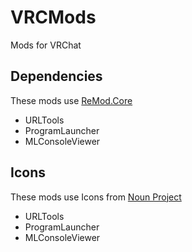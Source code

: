 # VRCMods
 Mods for VRChat

## Dependencies
 These mods use [ReMod.Core](https://github.com/RequiDev/ReMod.Core)
 - URLTools
 - ProgramLauncher
 - MLConsoleViewer

## Icons
 These mods use Icons from [Noun Project](https://thenounproject.com/)
 - URLTools
 - ProgramLauncher
 - MLConsoleViewer

